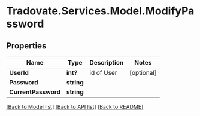 # Tradovate.Services.Model.ModifyPassword
## Properties

Name | Type | Description | Notes
------------ | ------------- | ------------- | -------------
**UserId** | **int?** | id of User | [optional] 
**Password** | **string** |  | 
**CurrentPassword** | **string** |  | 

[[Back to Model list]](../README.md#documentation-for-models) [[Back to API list]](../README.md#documentation-for-api-endpoints) [[Back to README]](../README.md)

